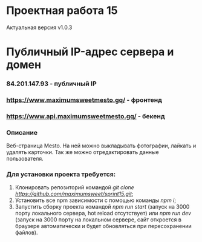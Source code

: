# Проектная работа 15
Актуальная версия v1.0.3

# Публичный IP-адрес сервера и домен
### 84.201.147.93 - публичный IP
### https://www.maximumsweetmesto.gq/ - фронтенд
### https://www.api.maximumsweetmesto.gq/ - бекенд


### Описание
Веб-страница Mesto. На ней можно выкладывать фотографии, лайкать и удалять карточки. Так же можно отредактировать данные пользователя.

### Для установки проекта требуется:

1. Клонировать репозиторий командой *git clone https://github.com/maximumsweet/sprint15.git*;
2. Установить все npm зависимости с помощью команды *npm i*;
3. Запустить сборку проекта командой *npm run start* (запуск на 3000 порту локального сервера, hot reload отсутствует) или *npm run dev* (запуск на 3000 порту на локальном сервере, сайт откроется в браузере автоматически и будет обновляться при пересохранении файлов).
